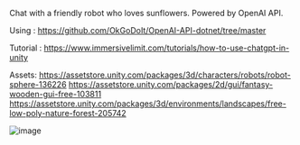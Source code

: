 Chat with a friendly robot who loves sunflowers. Powered by OpenAI API.

Using : https://github.com/OkGoDoIt/OpenAI-API-dotnet/tree/master 

Tutorial : https://www.immersivelimit.com/tutorials/how-to-use-chatgpt-in-unity

Assets: https://assetstore.unity.com/packages/3d/characters/robots/robot-sphere-136226
https://assetstore.unity.com/packages/2d/gui/fantasy-wooden-gui-free-103811
https://assetstore.unity.com/packages/3d/environments/landscapes/free-low-poly-nature-forest-205742

![image](https://github.com/niteazi/Chat-GPT-NPC-In-Unity_TEST/assets/130102204/e8d555e6-7673-4f21-9580-c41447e5d781)
